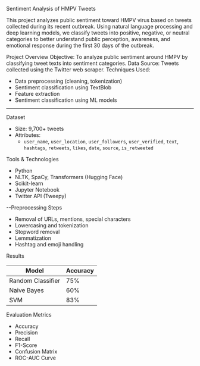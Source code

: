 Sentiment Analysis of HMPV Tweets

This project analyzes public sentiment toward HMPV virus based on tweets collected during its recent outbreak. Using natural language processing and deep learning models, we classify tweets into positive, negative, or neutral categories to better understand public perception, awareness, and emotional response during the first 30 days of the outbreak.

Project Overview
Objective: To analyze public sentiment around HMPV by classifying tweet texts into sentiment categories.
Data Source: Tweets collected using the Twitter web scraper.
Techniques Used:
  - Data preprocessing (cleaning, tokenization)
  - Sentiment classification using TextBlob
  - Feature extraction
  - Sentiment classification using ML models

---

Dataset

- Size: 9,700+ tweets
- Attributes:
  - `user_name`, `user_location`, `user_followers`, `user_verified`, `text`, `hashtags`, `retweets`, `likes`, `date`, `source`, `is_retweeted`


Tools & Technologies

- Python 
- NLTK, SpaCy, Transformers (Hugging Face)
- Scikit-learn
- Jupyter Notebook
- Twitter API (Tweepy)

--Preprocessing Steps

- Removal of URLs, mentions, special characters
- Lowercasing and tokenization
- Stopword removal
- Lemmatization
- Hashtag and emoji handling

Results

| Model            | Accuracy |
|------------------|----------|
| Random Classifier| 75%      |
| Naive Bayes      | 60%      |
| SVM              | 83%      |



Evaluation Metrics

- Accuracy
- Precision
- Recall
- F1-Score
- Confusion Matrix
- ROC-AUC Curve




